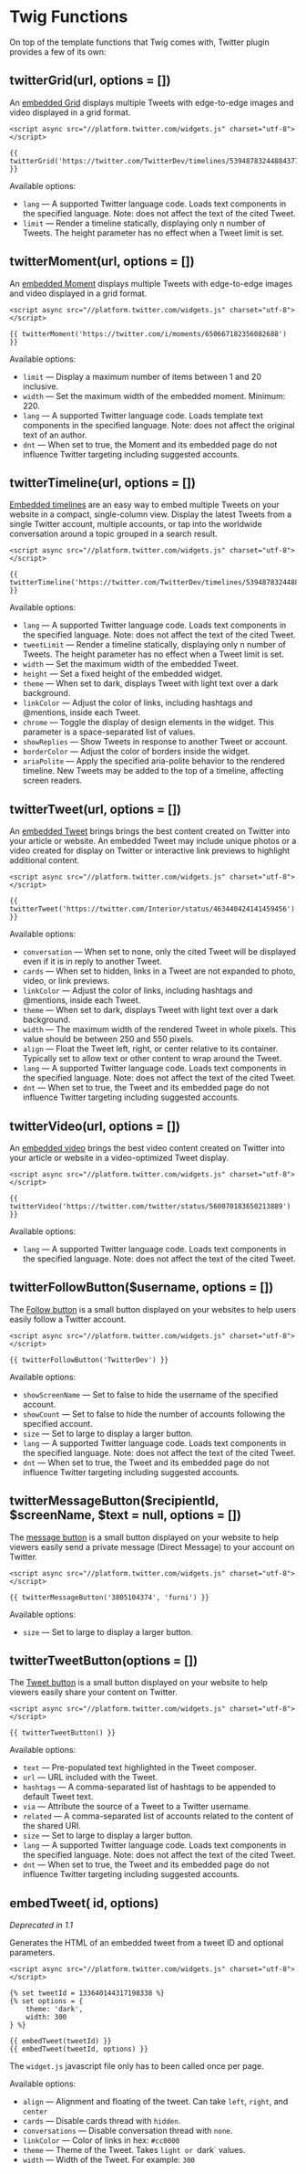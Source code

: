 # Twig Functions

On top of the template functions that Twig comes with, Twitter plugin provides a few of its own:

## twitterGrid(url, options = [])

An [embedded Grid](https://dev.twitter.com/web/embedded-timelines) displays multiple Tweets with edge-to-edge images and video displayed in a grid format.

    <script async src="//platform.twitter.com/widgets.js" charset="utf-8"></script>

    {{ twitterGrid('https://twitter.com/TwitterDev/timelines/539487832448843776') }}
 
Available options:

- `lang` — A supported Twitter language code. Loads text components in the specified language. Note: does not affect the text of the cited Tweet.
- `limit` — Render a timeline statically, displaying only n number of Tweets. The height parameter has no effect when a Tweet limit is set.

## twitterMoment(url, options = [])

An [embedded Moment](https://dev.twitter.com/web/embedded-moments) displays multiple Tweets with edge-to-edge images and video displayed in a grid format. 

    <script async src="//platform.twitter.com/widgets.js" charset="utf-8"></script>

    {{ twitterMoment('https://twitter.com/i/moments/650667182356082688') }}
    
Available options:

- `limit` — Display a maximum number of items between 1 and 20 inclusive.
- `width` — Set the maximum width of the embedded moment. Minimum: 220.
- `lang` — A supported Twitter language code. Loads template text components in the specified language. Note: does not affect the original text of an author.
- `dnt` — When set to true, the Moment and its embedded page do not influence Twitter targeting including suggested accounts.

## twitterTimeline(url, options = [])

[Embedded timelines](https://dev.twitter.com/web/embedded-timelines) are an easy way to embed multiple Tweets on your website in a compact, single-column view. Display the latest Tweets from a single Twitter account, multiple accounts, or tap into the worldwide conversation around a topic grouped in a search result.

    <script async src="//platform.twitter.com/widgets.js" charset="utf-8"></script>

    {{ twitterTimeline('https://twitter.com/TwitterDev/timelines/539487832448843776') }}

Available options:

- `lang` — A supported Twitter language code. Loads text components in the specified language. Note: does not affect the text of the cited Tweet.
- `tweetLimit` — Render a timeline statically, displaying only n number of Tweets. The height parameter has no effect when a Tweet limit is set.
- `width` — Set the maximum width of the embedded Tweet.
- `height` — Set a fixed height of the embedded widget.
- `theme` — When set to dark, displays Tweet with light text over a dark background.
- `linkColor` — Adjust the color of links, including hashtags and @mentions, inside each Tweet.
- `chrome` — Toggle the display of design elements in the widget. This parameter is a space-separated list of values.
- `showReplies` — Show Tweets in response to another Tweet or account.
- `borderColor` — Adjust the color of borders inside the widget.
- `ariaPolite` — Apply the specified aria-polite behavior to the rendered timeline. New Tweets may be added to the top of a timeline, affecting screen readers.

## twitterTweet(url, options = [])

An [embedded Tweet](https://dev.twitter.com/web/embedded-tweets) brings brings the best content created on Twitter into your article or website. An embedded Tweet may include unique photos or a video created for display on Twitter or interactive link previews to highlight additional content.
    
    <script async src="//platform.twitter.com/widgets.js" charset="utf-8"></script>

    {{ twitterTweet('https://twitter.com/Interior/status/463440424141459456') }}

Available options:

- `conversation` — When set to none, only the cited Tweet will be displayed even if it is in reply to another Tweet.
- `cards` — When set to hidden, links in a Tweet are not expanded to photo, video, or link previews.
- `linkColor` — Adjust the color of links, including hashtags and @mentions, inside each Tweet.
- `theme` — When set to dark, displays Tweet with light text over a dark background.
- `width` — The maximum width of the rendered Tweet in whole pixels. This value should be between 250 and 550 pixels.
- `align` — Float the Tweet left, right, or center relative to its container. Typically set to allow text or other content to wrap around the Tweet.
- `lang` — A supported Twitter language code. Loads text components in the specified language. Note: does not affect the text of the cited Tweet.
- `dnt` — When set to true, the Tweet and its embedded page do not influence Twitter targeting including suggested accounts.

## twitterVideo(url, options = [])

An [embedded video](https://dev.twitter.com/web/embedded-video) brings the best video content created on Twitter into your article or website in a video-optimized Tweet display.

    <script async src="//platform.twitter.com/widgets.js" charset="utf-8"></script>

    {{ twitterVideo('https://twitter.com/twitter/status/560070183650213889') }}

Available options:

- `lang` — A supported Twitter language code. Loads text components in the specified language. Note: does not affect the text of the cited Tweet.

## twitterFollowButton($username, options = [])

The [Follow button](https://dev.twitter.com/web/follow-button) is a small button displayed on your websites to help users easily follow a Twitter account.

    <script async src="//platform.twitter.com/widgets.js" charset="utf-8"></script>

    {{ twitterFollowButton('TwitterDev') }}
    
Available options:

- `showScreenName` — Set to false to hide the username of the specified account.
- `showCount` — Set to false to hide the number of accounts following the specified account.
- `size` — Set to large to display a larger button.
- `lang` — A supported Twitter language code. Loads text components in the specified language. Note: does not affect the text of the cited Tweet.
- `dnt` — When set to true, the Tweet and its embedded page do not influence Twitter targeting including suggested accounts.

## twitterMessageButton($recipientId, $screenName, $text = null, options = [])

The [message button](https://dev.twitter.com/web/message-button) is a small button displayed on your website to help viewers easily send a private message (Direct Message) to your account on Twitter.

    <script async src="//platform.twitter.com/widgets.js" charset="utf-8"></script>

    {{ twitterMessageButton('3805104374', 'furni') }}

Available options:

- `size` — Set to large to display a larger button.

## twitterTweetButton(options = [])

The [Tweet button](https://dev.twitter.com/web/tweet-button) is a small button displayed on your website to help viewers easily share your content on Twitter.

    <script async src="//platform.twitter.com/widgets.js" charset="utf-8"></script>
    
    {{ twitterTweetButton() }}
		
Available options:

- `text` — Pre-populated text highlighted in the Tweet composer.
- `url` — URL included with the Tweet.
- `hashtags` — A comma-separated list of hashtags to be appended to default Tweet text.
- `via` — Attribute the source of a Tweet to a Twitter username.
- `related` — A comma-separated list of accounts related to the content of the shared URI.
- `size` — Set to large to display a larger button.
- `lang` — A supported Twitter language code. Loads text components in the specified language. Note: does not affect the text of the cited Tweet.
- `dnt` — When set to true, the Tweet and its embedded page do not influence Twitter targeting including suggested accounts.

## embedTweet( id, options)

_Deprecated in 1.1_

Generates the HTML of an embedded tweet from a tweet ID and optional parameters.
    
    <script async src="//platform.twitter.com/widgets.js" charset="utf-8"></script>

    {% set tweetId = 133640144317198338 %}
    {% set options = {                    
        theme: 'dark',
        width: 300    
    } %}

    {{ embedTweet(tweetId) }}
    {{ embedTweet(tweetId, options) }}

The `widget.js` javascript file only has to been called once per page.

Available options:

- `align` — Alignment and floating of the tweet. Can take `left`, `right`, and `center`
- `cards` — Disable cards thread with `hidden`.
- `conversations` — Disable conversation thread with `none`.
- `linkColor` — Color of links in hex: `#cc0000`
- `theme` — Theme of the Tweet. Takes `light or `dark` values.
- `width` — Width of the Tweet. For example: `300`